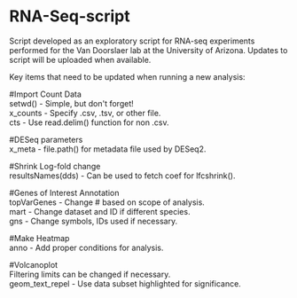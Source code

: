 # RNA-Seq-script
Script developed as an exploratory script for RNA-seq experiments performed for the Van Doorslaer lab at the University of Arizona. Updates to script will be uploaded when available.

Key items that need to be updated when running a new analysis:

#Import Count Data  
setwd() - Simple, but don't forget!  
x_counts - Specify .csv, .tsv, or other file.  
cts - Use read.delim() function for non .csv.  

#DESeq parameters  
x_meta - file.path() for metadata file used by DESeq2.  

#Shrink Log-fold change  
resultsNames(dds) - Can be used to fetch coef for lfcshrink().  

#Genes of Interest Annotation  
topVarGenes - Change # based on scope of analysis.  
mart - Change dataset and ID if different species.  
gns - Change symbols, IDs used if necessary.  

#Make Heatmap  
anno - Add proper conditions for analysis.  

#Volcanoplot  
Filtering limits can be changed if necessary.  
geom_text_repel - Use data subset highlighted for significance.  
